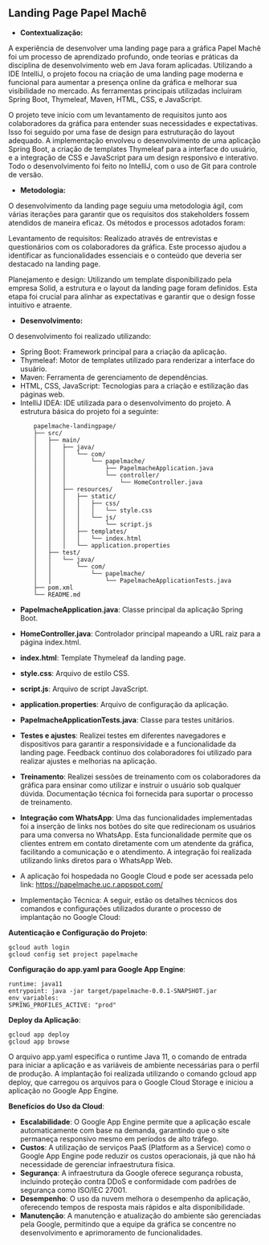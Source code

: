 

## Landing Page Papel Machê

- **Contextualização:**

A experiência de desenvolver uma landing page para a gráfica Papel Machê foi um processo de aprendizado profundo, onde teorias e práticas da disciplina de desenvolvimento web em Java foram aplicadas. Utilizando a IDE IntelliJ, o projeto focou na criação de uma landing page moderna e funcional para aumentar a presença online da gráfica e melhorar sua visibilidade no mercado. As ferramentas principais utilizadas incluíram Spring Boot, Thymeleaf, Maven, HTML, CSS, e JavaScript.

O projeto teve início com um levantamento de requisitos junto aos colaboradores da gráfica para entender suas necessidades e expectativas. Isso foi seguido por uma fase de design para estruturação do layout adequado. A implementação envolveu o desenvolvimento de uma aplicação Spring Boot, a criação de templates Thymeleaf para a interface do usuário, e a integração de CSS e JavaScript para um design responsivo e interativo. Todo o desenvolvimento foi feito no IntelliJ, com o uso de Git para controle de versão.

- **Metodologia:**

O desenvolvimento da landing page seguiu uma metodologia ágil, com várias iterações para garantir que os requisitos dos stakeholders fossem atendidos de maneira eficaz. Os métodos e processos adotados foram:

Levantamento de requisitos: Realizado através de entrevistas e questionários com os colaboradores da gráfica. Este processo ajudou a identificar as funcionalidades essenciais e o conteúdo que deveria ser destacado na landing page.

Planejamento e design: Utilizando um template disponibilizado pela empresa Solid, a estrutura e o layout da landing page foram definidos. Esta etapa foi crucial para alinhar as expectativas e garantir que o design fosse intuitivo e atraente.

 - **Desenvolvimento:** 
 
 O desenvolvimento foi realizado utilizando:
 
 - Spring Boot: Framework principal para a criação da aplicação.
 - Thymeleaf: Motor de templates utilizado para renderizar a interface do usuário.
 - Maven: Ferramenta de gerenciamento de dependências.
 - HTML, CSS, JavaScript: Tecnologias para a criação e estilização das páginas web.
 - IntelliJ IDEA: IDE utilizada para o desenvolvimento do projeto.
A estrutura básica do projeto foi a seguinte:
 ```
		papelmache-landingpage/
		├── src/
		│   ├── main/
		│   │   ├── java/
		│   │   │   └── com/
		│   │   │       └── papelmache/
		│   │   │           ├── PapelmacheApplication.java
		│   │   │           └── controller/
		│   │   │               └── HomeController.java
		│   │   ├── resources/
		│   │   │   ├── static/
		│   │   │   │   ├── css/
		│   │   │   │   │   └── style.css
		│   │   │   │   └── js/
		│   │   │   │       └── script.js
		│   │   │   ├── templates/
		│   │   │   │   └── index.html
		│   │   │   └── application.properties
		│   ├── test/
		│   │   └── java/
		│   │       └── com/
		│   │           └── papelmache/
		│   │               └── PapelmacheApplicationTests.java
		├── pom.xml
		└── README.md 
``` 	

- **PapelmacheApplication.java**: Classe principal da aplicação Spring Boot.
- **HomeController.java**: Controlador principal mapeando a URL raiz para a página index.html.
- **index.html**: Template Thymeleaf da landing page.
- **style.css**: Arquivo de estilo CSS.
- **script.js**: Arquivo de script JavaScript.
- **application.properties**: Arquivo de configuração da aplicação.
- **PapelmacheApplicationTests.java**: Classe para testes unitários.
- **Testes e ajustes**: Realizei testes em diferentes navegadores e dispositivos para garantir a responsividade e a funcionalidade da landing page. Feedback contínuo dos colaboradores foi utilizado para realizar ajustes e melhorias na aplicação.

- **Treinamento**: Realizei sessões de treinamento com os colaboradores da gráfica para ensinar como utilizar e instruir o usuário sob qualquer dúvida. Documentação técnica foi fornecida para suportar o processo de treinamento.

- **Integração com WhatsApp**: Uma das funcionalidades implementadas foi a inserção de links nos botões do site que redirecionam os usuários para uma conversa no WhatsApp. Esta funcionalidade permite que os clientes entrem em contato diretamente com um atendente da gráfica, facilitando a comunicação e o atendimento. A integração foi realizada utilizando links diretos para o WhatsApp Web.

- A aplicação foi hospedada no Google Cloud e pode ser acessada pelo link: https://papelmache.uc.r.appspot.com/

- Implementação Técnica:
A seguir, estão os detalhes técnicos dos comandos e configurações utilizados durante o processo de implantação no Google Cloud:

**Autenticação e Configuração do Projeto**:
```
gcloud auth login
gcloud config set project papelmache
```
**Configuração do app.yaml para Google App Engine**:
```
runtime: java11
entrypoint: java -jar target/papelmache-0.0.1-SNAPSHOT.jar
env_variables:
SPRING_PROFILES_ACTIVE: "prod"
```
**Deploy da Aplicação**:
```
gcloud app deploy
gcloud app browse
```
O arquivo app.yaml especifica o runtime Java 11, o comando de entrada para iniciar a aplicação e as variáveis de ambiente necessárias para o perfil de produção. A implantação foi realizada utilizando o comando gcloud app deploy, que carregou os arquivos para o Google Cloud Storage e iniciou a aplicação no Google App Engine.

**Benefícios do Uso da Cloud**:

- **Escalabilidade**: O Google App Engine permite que a aplicação escale automaticamente com base na demanda, garantindo que o site permaneça responsivo mesmo em períodos de alto tráfego.
- **Custos**: A utilização de serviços PaaS (Platform as a Service) como o Google App Engine pode reduzir os custos operacionais, já que não há necessidade de gerenciar infraestrutura física.
- **Segurança**: A infraestrutura da Google oferece segurança robusta, incluindo proteção contra DDoS e conformidade com padrões de segurança como ISO/IEC 27001.
- **Desempenho**: O uso da nuvem melhora o desempenho da aplicação, oferecendo tempos de resposta mais rápidos e alta disponibilidade.
- **Manutenção**: A manutenção e atualização do ambiente são gerenciadas pela Google, permitindo que a equipe da gráfica se concentre no desenvolvimento e aprimoramento de funcionalidades.
